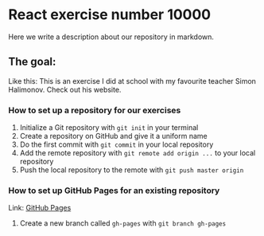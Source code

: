 # React exercise number 10000

Here we write a description about our repository in markdown.

## The goal:

Like this: This is an exercise I did at school with my favourite teacher Simon Halimonov. Check out his website.

### How to set up a repository for our exercises

1. Initialize a Git repository with `git init` in your terminal
2. Create a repository on GitHub and give it a uniform name
3. Do the first commit with `git commit` in your local repository
4. Add the remote repository with `git remote add origin ...` to your local repository
5. Push the local repository to the remote with `git push master origin`

### How to set up GitHub Pages for an existing repository
Link: [GitHub Pages](https://pages.github.com/)

1. Create a new branch called `gh-pages` with `git branch gh-pages`
